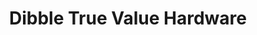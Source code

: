 ---
title: "Dibble True Value Hardware"
url: /buffalo/dibble-true-value-hardware/
shop: hardware
---